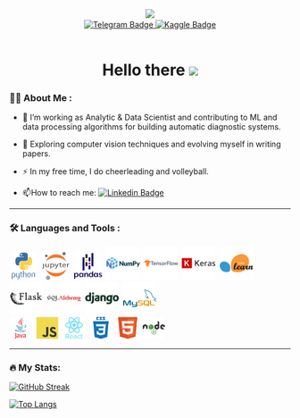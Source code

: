 <div id="header" align="center">
    <img src="https://media.giphy.com/media/M9gbBd9nbDrOTu1Mqx/giphy.gif" width="100"/>

<div id="badges">
  <a href="https://t.me/teddybell_0_o">
    <img src="https://img.shields.io/badge/Telegram-white?style=for-the-badge&logo=telegram&logoColor=229ED9" alt="Telegram Badge"/>
  </a>
  <a href="https://www.kaggle.com/teddybelous">
    <img src="https://img.shields.io/badge/Kaggle-20beff?style=for-the-badge&logo=kaggle&logoColor=white" alt="Kaggle Badge"/>
  </a>
</div>

<img src="https://komarev.com/ghpvc/?username=feodorrussia&style=flat-square&color=blue" alt=""/>

<h1>
  Hello there
  <img src="https://media.giphy.com/media/hvRJCLFzcasrR4ia7z/giphy.gif" width="30px"/>
</h1>
</div>

### :man_technologist: About Me :

- :telescope: I’m working as Analytic & Data Scientist and contributing to ML and data processing algorithms for building automatic diagnostic systems.

- :seedling: Exploring computer vision techniques and evolving myself in writing papers.

- :zap: In my free time, I do cheerleading and volleyball.

- :mailbox:How to reach me: [![Linkedin Badge](https://img.shields.io/badge/-Teddy-blue?style=flat&logo=telegram&logoColor=white)](https://t.me/teddybell_0_o)

---

### :hammer_and_wrench: Languages and Tools :

<div>
  <img src="https://github.com/devicons/devicon/blob/master/icons/python/python-original-wordmark.svg" title="Python" alt="Python" height="50"/>&nbsp;
  <img src="https://github.com/devicons/devicon/blob/master/icons/jupyter/jupyter-original-wordmark.svg" title="Jupyter" alt="Jupyter" height="50"/>&nbsp;
  <img src="https://github.com/devicons/devicon/blob/master/icons/pandas/pandas-original-wordmark.svg" title="Pandas" alt="Pandas" height="50"/>&nbsp;
  <img src="https://github.com/devicons/devicon/blob/master/icons/numpy/numpy-original-wordmark.svg" title="Numpy" alt="Numpy" height="60"/>&nbsp;
  <img src="https://github.com/devicons/devicon/blob/master/icons/tensorflow/tensorflow-original-wordmark.svg" title="Tensorflow" alt="Tensorflow" height="60"/>&nbsp;
  <img src="https://github.com/devicons/devicon/blob/master/icons/keras/keras-original-wordmark.svg" title="Keras" alt="Keras" height="60"/>&nbsp;
  <img src="https://github.com/devicons/devicon/blob/master/icons/scikitlearn/scikitlearn-original.svg" title="SciKit-Learn" alt="SciKit-Learn" height="60"/>&nbsp;
  <img src="https://github.com/devicons/devicon/blob/master/icons/flask/flask-original-wordmark.svg" title="Flask" alt="Flask" height="60"/>&nbsp;
  <img src="https://github.com/devicons/devicon/blob/master/icons/sqlalchemy/sqlalchemy-original-wordmark.svg" title="sqlalchemy" alt="sqlalchemy" height="60"/>&nbsp;
  <img src="https://github.com/devicons/devicon/blob/master/icons/django/django-plain-wordmark.svg" title="Django" alt="Django" height="60"/>&nbsp;
  <img src="https://github.com/devicons/devicon/blob/master/icons/mysql/mysql-original-wordmark.svg" title="MySQL" alt="MySQL" height="60"/>&nbsp;
</div>
<div>
  <img src="https://github.com/devicons/devicon/blob/master/icons/java/java-original-wordmark.svg" title="Java" alt="Java" width="40" height="40"/>&nbsp;
  <img src="https://github.com/devicons/devicon/blob/master/icons/javascript/javascript-original.svg" title="JavaScript" alt="JavaScript" width="40" height="40"/>&nbsp;
  <img src="https://github.com/devicons/devicon/blob/master/icons/react/react-original-wordmark.svg" title="React" alt="React" width="40" height="40"/>&nbsp;
  <img src="https://github.com/devicons/devicon/blob/master/icons/css3/css3-plain-wordmark.svg"  title="CSS3" alt="CSS" width="40" height="40"/>&nbsp;
  <img src="https://github.com/devicons/devicon/blob/master/icons/html5/html5-original.svg" title="HTML5" alt="HTML" width="40" height="40"/>&nbsp;
  <img src="https://github.com/devicons/devicon/blob/master/icons/nodejs/nodejs-original-wordmark.svg" title="NodeJS" alt="NodeJS" width="40" height="40"/>&nbsp;
</div>

---

### :fire: My Stats:

[![GitHub Streak](https://github-readme-streak-stats.herokuapp.com/?user=feodorrussia)](https://git.io/streak-stats)

[![Top Langs](https://github-readme-stats.vercel.app/api/top-langs/?username=feodorrussia&layout=compact&theme=vision-friendly-dark)](https://github.com/anuraghazra/github-readme-stats)


